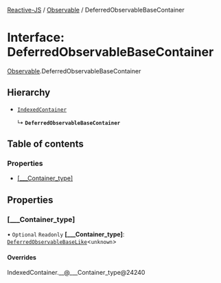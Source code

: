[Reactive-JS](../README.md) / [Observable](../modules/Observable.md) / DeferredObservableBaseContainer

# Interface: DeferredObservableBaseContainer

[Observable](../modules/Observable.md).DeferredObservableBaseContainer

## Hierarchy

- [`IndexedContainer`](types.IndexedContainer.md)

  ↳ **`DeferredObservableBaseContainer`**

## Table of contents

### Properties

- [[\_\_\_Container\_type]](Observable.DeferredObservableBaseContainer.md#[___container_type])

## Properties

### [\_\_\_Container\_type]

• `Optional` `Readonly` **[\_\_\_Container\_type]**: [`DeferredObservableBaseLike`](types.DeferredObservableBaseLike.md)<`unknown`\>

#### Overrides

IndexedContainer.\_\_@\_\_\_Container\_type@24240
